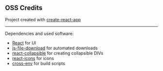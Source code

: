 ## OSS Credits

Project created with [create-react-app](https://create-react-app.dev/)

---

Dependencies and used software:

- [React](https://reactjs.org/) for UI
- [js-file-download](https://www.npmjs.com/package/js-file-download) for automated downloads
- [react-collapsible](https://www.npmjs.com/package/react-collapsible) for creating collapsible DIVs
- [react-icons](https://www.npmjs.com/package/react-icons) for icons
- [cross-env](https://www.npmjs.com/package/cross-env) for build scripts